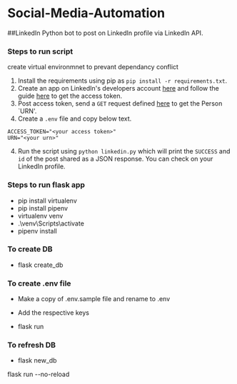 # Social-Media-Automation 

##LinkedIn 
Python bot to post on LinkedIn profile via LinkedIn API.

### Steps to run script 
create virtual environmnet to prevant dependancy conflict
1. Install the requirements using pip as `pip install -r requirements.txt`.
2. Create an app on LinkedIn's developers account [here](https://www.linkedin.com/developers/) and follow the guide [here](https://docs.microsoft.com/en-us/linkedin/shared/authentication/authorization-code-flow?context=linkedin/context) to get the access token. 
3. Post access token, send a `GET` request defined [here](https://docs.microsoft.com/en-us/linkedin/consumer/integrations/self-serve/sign-in-with-linkedin?context=linkedin/consumer/context#api-request) to get the Person `URN'.
3. Create a `.env` file and copy below text.
```
ACCESS_TOKEN="<your access token>"
URN="<your urn>"
```
4. Run the script using `python linkedin.py` which will print the `SUCCESS` and `id` of the post shared as a JSON response. You can check on your LinkedIn profile.

### Steps to run flask app
* pip install virtualenv
* pip install pipenv
* virtualenv venv
* .\venv\Scripts\activate
* pipenv install

### To create DB
* flask create_db

### To create .env file
* Make a copy of .env.sample file and rename to .env 
* Add the respective keys

* flask run 

### To refresh DB
* flask new_db

flask run --no-reload

